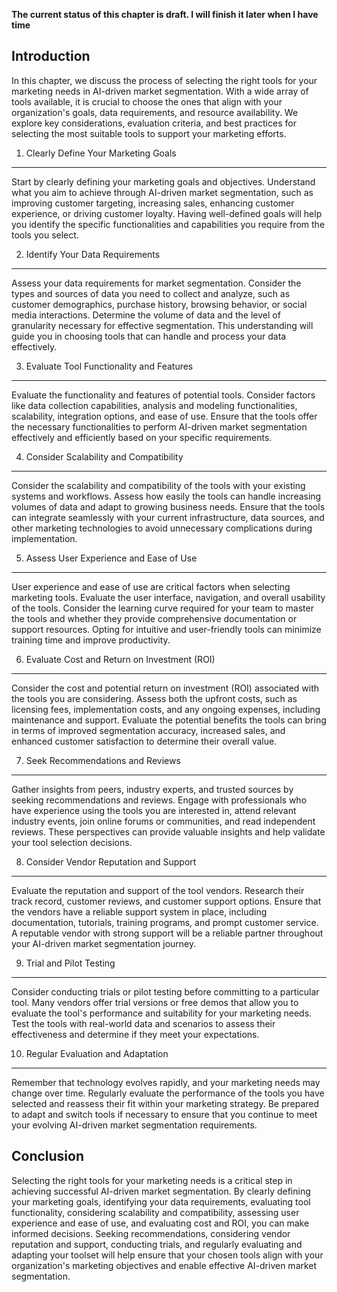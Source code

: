 **The current status of this chapter is draft. I will finish it later when I have time**

Introduction
------------

In this chapter, we discuss the process of selecting the right tools for your marketing needs in AI-driven market segmentation. With a wide array of tools available, it is crucial to choose the ones that align with your organization's goals, data requirements, and resource availability. We explore key considerations, evaluation criteria, and best practices for selecting the most suitable tools to support your marketing efforts.

1. Clearly Define Your Marketing Goals
--------------------------------------

Start by clearly defining your marketing goals and objectives. Understand what you aim to achieve through AI-driven market segmentation, such as improving customer targeting, increasing sales, enhancing customer experience, or driving customer loyalty. Having well-defined goals will help you identify the specific functionalities and capabilities you require from the tools you select.

2. Identify Your Data Requirements
----------------------------------

Assess your data requirements for market segmentation. Consider the types and sources of data you need to collect and analyze, such as customer demographics, purchase history, browsing behavior, or social media interactions. Determine the volume of data and the level of granularity necessary for effective segmentation. This understanding will guide you in choosing tools that can handle and process your data effectively.

3. Evaluate Tool Functionality and Features
-------------------------------------------

Evaluate the functionality and features of potential tools. Consider factors like data collection capabilities, analysis and modeling functionalities, scalability, integration options, and ease of use. Ensure that the tools offer the necessary functionalities to perform AI-driven market segmentation effectively and efficiently based on your specific requirements.

4. Consider Scalability and Compatibility
-----------------------------------------

Consider the scalability and compatibility of the tools with your existing systems and workflows. Assess how easily the tools can handle increasing volumes of data and adapt to growing business needs. Ensure that the tools can integrate seamlessly with your current infrastructure, data sources, and other marketing technologies to avoid unnecessary complications during implementation.

5. Assess User Experience and Ease of Use
-----------------------------------------

User experience and ease of use are critical factors when selecting marketing tools. Evaluate the user interface, navigation, and overall usability of the tools. Consider the learning curve required for your team to master the tools and whether they provide comprehensive documentation or support resources. Opting for intuitive and user-friendly tools can minimize training time and improve productivity.

6. Evaluate Cost and Return on Investment (ROI)
-----------------------------------------------

Consider the cost and potential return on investment (ROI) associated with the tools you are considering. Assess both the upfront costs, such as licensing fees, implementation costs, and any ongoing expenses, including maintenance and support. Evaluate the potential benefits the tools can bring in terms of improved segmentation accuracy, increased sales, and enhanced customer satisfaction to determine their overall value.

7. Seek Recommendations and Reviews
-----------------------------------

Gather insights from peers, industry experts, and trusted sources by seeking recommendations and reviews. Engage with professionals who have experience using the tools you are interested in, attend relevant industry events, join online forums or communities, and read independent reviews. These perspectives can provide valuable insights and help validate your tool selection decisions.

8. Consider Vendor Reputation and Support
-----------------------------------------

Evaluate the reputation and support of the tool vendors. Research their track record, customer reviews, and customer support options. Ensure that the vendors have a reliable support system in place, including documentation, tutorials, training programs, and prompt customer service. A reputable vendor with strong support will be a reliable partner throughout your AI-driven market segmentation journey.

9. Trial and Pilot Testing
--------------------------

Consider conducting trials or pilot testing before committing to a particular tool. Many vendors offer trial versions or free demos that allow you to evaluate the tool's performance and suitability for your marketing needs. Test the tools with real-world data and scenarios to assess their effectiveness and determine if they meet your expectations.

10. Regular Evaluation and Adaptation
-------------------------------------

Remember that technology evolves rapidly, and your marketing needs may change over time. Regularly evaluate the performance of the tools you have selected and reassess their fit within your marketing strategy. Be prepared to adapt and switch tools if necessary to ensure that you continue to meet your evolving AI-driven market segmentation requirements.

Conclusion
----------

Selecting the right tools for your marketing needs is a critical step in achieving successful AI-driven market segmentation. By clearly defining your marketing goals, identifying your data requirements, evaluating tool functionality, considering scalability and compatibility, assessing user experience and ease of use, and evaluating cost and ROI, you can make informed decisions. Seeking recommendations, considering vendor reputation and support, conducting trials, and regularly evaluating and adapting your toolset will help ensure that your chosen tools align with your organization's marketing objectives and enable effective AI-driven market segmentation.
